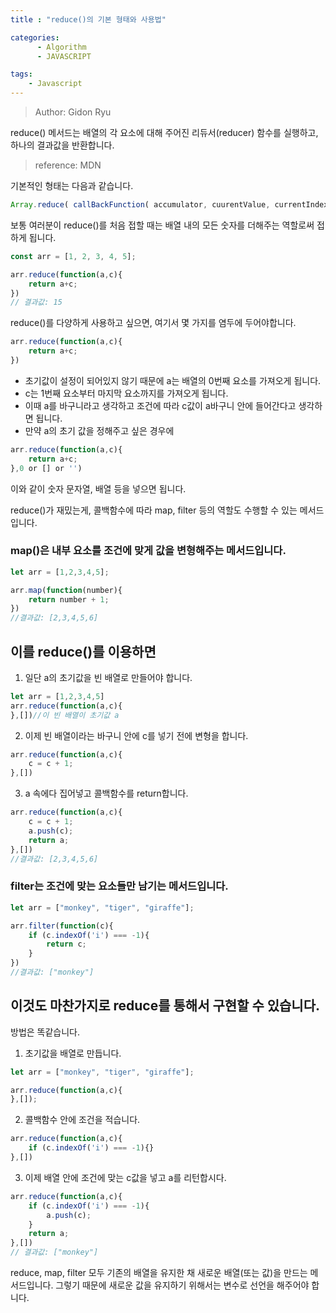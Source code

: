 ```yaml
---
title : "reduce()의 기본 형태와 사용법"

categories:
      - Algorithm
      - JAVASCRIPT

tags:
    - Javascript
---
```


> Author: Gidon Ryu

reduce() 메서드는 배열의 각 요소에 대해 주어진 리듀서(reducer) 함수를 실행하고, 하나의 결과값을 반환합니다.
>reference: MDN

기본적인 형태는 다음과 같습니다.
```js
Array.reduce( callBackFunction( accumulator, cuurentValue, currentIndex, source ) )
```

보통 여러분이 reduce()를 처음 접할 때는 배열 내의 모든 숫자를 더해주는 역할로써 접하게 됩니다.

```js
const arr = [1, 2, 3, 4, 5];

arr.reduce(function(a,c){
    return a+c;
})
// 결과값: 15
```
reduce()를 다양하게 사용하고 싶으면, 여기서 몇 가지를 염두에 두어야합니다.
```js
arr.reduce(function(a,c){
    return a+c;
})
```
- 초기값이 설정이 되어있지 않기 때문에 a는 배열의 0번째 요소를 가져오게 됩니다.
- c는 1번째 요소부터 마지막 요소까지를 가져오게 됩니다.
- 이때 a를 바구니라고 생각하고 조건에 따라 c값이 a바구니 안에 들어간다고 생각하면 됩니다.
- 만약 a의 초기 값을 정해주고 싶은 경우에
```js
arr.reduce(function(a,c){
    return a+c;
},0 or [] or '')
```
이와 같이 숫자 문자열, 배열 등을 넣으면 됩니다.

reduce()가 재밌는게, 콜백함수에 따라 map, filter 등의 역할도 수행할 수 있는 메서드입니다.

### map()은 내부 요소를 조건에 맞게 값을 변형해주는 메서드입니다.
```js
let arr = [1,2,3,4,5];

arr.map(function(number){
    return number + 1;
})
//결과값: [2,3,4,5,6]
```
## 이를 reduce()를 이용하면
1. 일단 a의 초기값을 빈 배열로 만들어야 합니다.
```js
let arr = [1,2,3,4,5]
arr.reduce(function(a,c){
},[])//이 빈 배열이 초기값 a
```
2. 이제 빈 배열이라는 바구니 안에 c를 넣기 전에 변형을 합니다.
```js
arr.reduce(function(a,c){
    c = c + 1;
},[])
```
3. a 속에다 집어넣고 콜백함수를 return합니다.
```js
arr.reduce(function(a,c){
    c = c + 1;
    a.push(c);
    return a;
},[])
//결과값: [2,3,4,5,6]
```

### filter는 조건에 맞는 요소들만 남기는 메서드입니다.
```js
let arr = ["monkey", "tiger", "giraffe"];

arr.filter(function(c){
    if (c.indexOf('i') === -1){
        return c;
    }
})
//결과값: ["monkey"]
```
## 이것도 마찬가지로 reduce를 통해서 구현할 수 있습니다.
방법은 똑같습니다.
1. 초기값을 배열로 만듭니다.
```js
let arr = ["monkey", "tiger", "giraffe"];

arr.reduce(function(a,c){
},[]);
```
2. 콜백함수 안에 조건을 적습니다.
```js
arr.reduce(function(a,c){
    if (c.indexOf('i') === -1){}
},[])
```
3. 이제 배열 안에 조건에 맞는 c값을 넣고 a를 리턴합시다.
```js
arr.reduce(function(a,c){
    if (c.indexOf('i') === -1){
        a.push(c);
    }
    return a;
},[])
// 결과값: ["monkey"]
```

reduce, map, filter 모두 기존의 배열을 유지한 채 새로운 배열(또는 값)을 만드는 메서드입니다. 그렇기 때문에 새로운 값을 유지하기 위해서는 변수로 선언을 해주어야 합니다.
